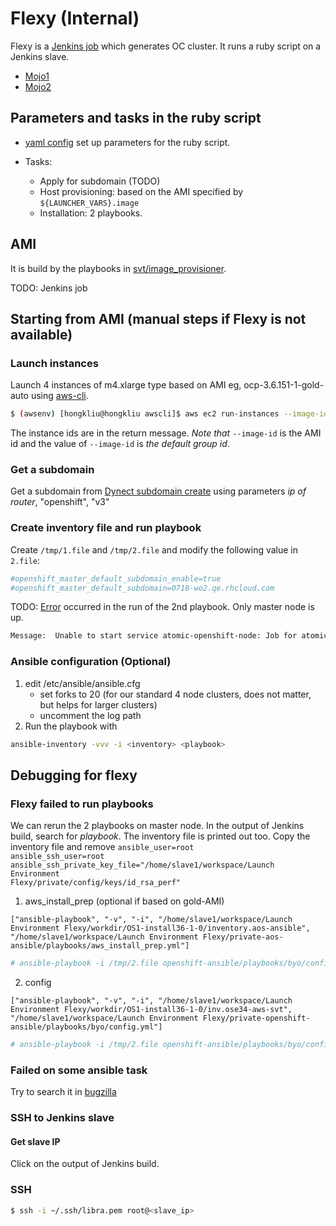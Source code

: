# Flexy (Internal)

Flexy is a [Jenkins job](https://openshift-qe-jenkins.rhev-ci-vms.eng.rdu2.redhat.com/job/Launch%20Environment%20Flexy/)
which generates OC cluster. It runs a ruby script on a Jenkins slave.

* [Mojo1](https://mojo.redhat.com/docs/DOC-1125835)
* [Mojo2](https://mojo.redhat.com/docs/DOC-1074220)


## Parameters and tasks in the ruby script

* [yaml config](http://git.app.eng.bos.redhat.com/git/openshift-misc.git/plain/v3-launch-templates/system-testing/aos-36/aws/vars.ose36-aws-svt.yaml) set up parameters for the ruby script.

* Tasks:
  * Apply for subdomain (TODO)
  * Host provisioning: based on the AMI specified by <code>${LAUNCHER_VARS}.image</code>
  * Installation: 2 playbooks.
 
## AMI
It is build by the playbooks in [svt/image_provisioner](https://github.com/openshift/svt/tree/master/image_provisioner). 

TODO: Jenkins job

## Starting from AMI (manual steps if Flexy is not available)

### Launch instances
Launch 4 instances of m4.xlarge type based on AMI eg, ocp-3.6.151-1-gold-auto using [aws-cli](ec2.md).

```sh
$ (awsenv) [hongkliu@hongkliu awscli]$ aws ec2 run-instances --image-id ami-f2d3cd8b --security-group-ids sg-5c5ace38 --count 4 --instance-type m4.xlarge --key-name id_rsa_perf --subnet subnet-4879292d  --block-device-mappings "[{\"DeviceName\":\"/dev/sdb\", \"Ebs\":{\"VolumeSize\": 60}}]"
```

The instance ids are in the return message. *Note that* <code>--image-id</code> is the AMI id and the value of <code>--image-id</code> is _the default group id_.

### Get a subdomain
Get a subdomain from [Dynect subdomain create](https://openshift-qe-jenkins.rhev-ci-vms.eng.rdu2.redhat.com/job/Dynect%20subdomain%20create/253/console) using parameters *ip of router*, "openshift", "v3"

### Create inventory file and run playbook
Create <code>/tmp/1.file</code> and <code>/tmp/2.file</code> and modify the following value in <code>2.file</code>:

```sh
#openshift_master_default_subdomain_enable=true
#openshift_master_default_subdomain=0718-wo2.qe.rhcloud.com
```
TODO: [Error](https://paste.fedoraproject.org/paste/QOLK4aFrNEUfPz9caojfmg) occurred in the run of the 2nd playbook.
Only master node is up.

```sh
Message:  Unable to start service atomic-openshift-node: Job for atomic-openshift-node.service failed because the control process exited with error code. See "systemctl status atomic-openshift-node.service" and "journalctl -xe" for details.
```

### Ansible configuration (Optional)

1. edit /etc/ansible/ansible.cfg
     - set forks to 20 (for our standard 4 node clusters, does not matter, but helps for larger clusters)
     - uncomment the log path
2. Run the playbook with 

  ```sh
  ansible-inventory -vvv -i <inventory> <playbook>
  ```

## Debugging for flexy

### Flexy failed to run playbooks

We can rerun the 2 playbooks on master node. In the output of Jenkins build, search for *playbook*. The inventory file is printed out too.
Copy the inventory file and remove
<code>ansible_user=root ansible_ssh_user=root ansible_ssh_private_key_file="/home/slave1/workspace/Launch Environment Flexy/private/config/keys/id_rsa_perf"</code>

1. aws_install_prep (optional if based on gold-AMI)

```
["ansible-playbook", "-v", "-i", "/home/slave1/workspace/Launch Environment Flexy/workdir/OS1-install36-1-0/inventory.aos-ansible", "/home/slave1/workspace/Launch Environment Flexy/private-aos-ansible/playbooks/aws_install_prep.yml"]
```

```sh
# ansible-playbook -i /tmp/2.file openshift-ansible/playbooks/byo/config.yml
```

2. config

```
["ansible-playbook", "-v", "-i", "/home/slave1/workspace/Launch Environment Flexy/workdir/OS1-install36-1-0/inv.ose34-aws-svt", "/home/slave1/workspace/Launch Environment Flexy/private-openshift-ansible/playbooks/byo/config.yml"]
```

```sh
# ansible-playbook -i /tmp/2.file openshift-ansible/playbooks/byo/config.yml
```

### Failed on some ansible task

Try to search it in [bugzilla](bugzalla.md)


### SSH to Jenkins slave

#### Get slave IP
Click on the output of Jenkins build.

### SSH

```sh
$ ssh -i ~/.ssh/libra.pem root@<slave_ip>
```
